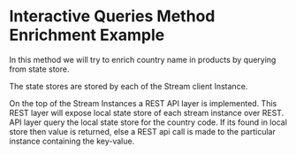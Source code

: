 # Interactive Queries Method Enrichment Example

In this method we will try to enrich country name in products by querying from state store. 

The state stores are stored by each of the Stream client Instance. 

On the top of the Stream Instances a REST API layer is implemented.
This REST layer will expose local state store of each stream instance over REST.
API layer query the local state store for the country code. If its found in local store then value is returned, else
a REST api call is made to the particular instance containing the key-value.

